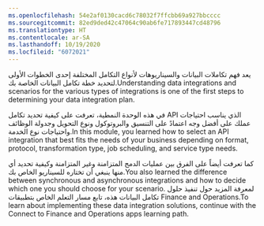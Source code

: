 ```yaml
---
ms.openlocfilehash: 54e2af0130cacd6c78032f7ffcbb69a927bbcccc
ms.sourcegitcommit: 82ed9ded42c47064c90ab6fe717893447cd48796
ms.translationtype: HT
ms.contentlocale: ar-SA
ms.lasthandoff: 10/19/2020
ms.locfileid: "6072021"
---
```



<span data-ttu-id="d789b-101">يعد فهم تكاملات البيانات والسيناريوهات لأنواع التكامل المختلفة إحدى الخطوات الأولى لتحديد خطة تكامل البيانات الخاصة بك.</span><span class="sxs-lookup"><span data-stu-id="d789b-101">Understanding data integrations and scenarios for the various types of integrations is one of the first steps to determining your data integration plan.</span></span>

<span data-ttu-id="d789b-102">في هذه الوحدة النمطية، تعرفت على كيفية تحديد تكامل API الذي يناسب احتياجات عملك على أفضل وجه اعتمادً على التنسيق والبروتوكول ونوع التحويل وجدولة الوظائف واحتياجات نوع الخدمة.</span><span class="sxs-lookup"><span data-stu-id="d789b-102">In this module, you learned how to select an API integration that best fits the needs of your business depending on format, protocol, transformation type, job scheduling, and service type needs.</span></span>

<span data-ttu-id="d789b-103">كما تعرفت أيضاً على الفرق بين عمليات الدمج المتزامنة وغير المتزامنة وكيفية تحديد أي منها ينبغي أن تختاره للسيناريو الخاص بك.</span><span class="sxs-lookup"><span data-stu-id="d789b-103">You also learned the difference between synchronous and asynchronous integrations and how to decide which one you should choose for your scenario.</span></span> <span data-ttu-id="d789b-104">لمعرفة المزيد حول تنفيذ حلول تكامل البيانات هذه، تابع مسار التعلم الخاص بتطبيقات Finance and Operations.</span><span class="sxs-lookup"><span data-stu-id="d789b-104">To learn about implementing these data integration solutions, continue with the Connect to Finance and Operations apps learning path.</span></span>

